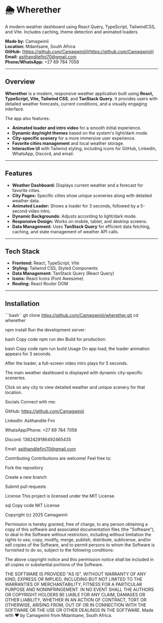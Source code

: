 # 🌦️ Wherether
A modern weather dashboard using React Query, TypeScript, TailwindCSS, and Vite. Includes caching, theme detection and animated loaders.


**Made by:** Camagwinii  
**Location:** Mdantsane, South Africa  
**GitHub:** [https://github.com/Camagwiniii](https://github.com/Camagwiniii)  
**Email:** asithandilefini70@gmail.com  
**Phone/WhatsApp:** +27 69 784 7058  

---

## Overview

**Wherether** is a modern, responsive weather application built using **React, TypeScript, Vite, Tailwind CSS**, and **TanStack Query**. It provides users with detailed weather forecasts, current conditions, and a visually engaging interface.  

The app also features:  

- **Animated loader and intro video** for a smooth initial experience.  
- **Dynamic day/night themes** based on the system's light/dark mode.  
- **City-specific scenery** for a more immersive user experience.  
- **Favorite cities management** and local weather storage.  
- **Interactive UI** with Tailwind styling, including icons for GitHub, LinkedIn, WhatsApp, Discord, and email.  

---

## Features

- **Weather Dashboard:** Displays current weather and a forecast for favorite cities.  
- **City Pages:** Specific cities show unique sceneries along with detailed weather data.  
- **Animated Loader:** Shows a loader for 3 seconds, followed by a 5-second video intro.  
- **Dynamic Backgrounds:** Adjusts according to light/dark mode.  
- **Responsive Design:** Works on mobile, tablet, and desktop screens.  
- **Data Management:** Uses **TanStack Query** for efficient data fetching, caching, and state management of weather API calls.  

---

## Tech Stack

- **Frontend:** React, TypeScript, Vite  
- **Styling:** Tailwind CSS, Styled Components  
- **Data Management:** TanStack Query (React Query)  
- **Icons:** React Icons (Font Awesome)  
- **Routing:** React Router DOM  

---

## Installation ##

```bash``
git clone https://github.com/Camagwiniii/wherether.git
cd wherether

npm install
Run the development server:

bash
Copy code
npm run dev
Build for production:

bash
Copy code
npm run build
Usage
On app load, the loader animation appears for 3 seconds.

After the loader, a full-screen video intro plays for 5 seconds.

The main weather dashboard is displayed with dynamic city-specific sceneries.

Click on any city to view detailed weather and unique scenery for that location.

Socials
Connect with me:

GitHub: https://github.com/Camagwiniii

LinkedIn: Asithandile Fini

WhatsApp/Phone: +27 69 784 7058

Discord: 1362429186492465435

Email: asithandilefini70@gmail.com

Contributing
Contributions are welcome! Feel free to:

Fork the repository

Create a new branch

Submit pull requests

License
This project is licensed under the MIT License.

sql
Copy code
MIT License

Copyright (c) 2025 Camagwinii

Permission is hereby granted, free of charge, to any person obtaining a copy
of this software and associated documentation files (the "Software"), to deal
in the Software without restriction, including without limitation the rights
to use, copy, modify, merge, publish, distribute, sublicense, and/or sell
copies of the Software, and to permit persons to whom the Software is
furnished to do so, subject to the following conditions:

The above copyright notice and this permission notice shall be included in all
copies or substantial portions of the Software.

THE SOFTWARE IS PROVIDED "AS IS", WITHOUT WARRANTY OF ANY KIND, EXPRESS OR
IMPLIED, INCLUDING BUT NOT LIMITED TO THE WARRANTIES OF MERCHANTABILITY,
FITNESS FOR A PARTICULAR PURPOSE AND NONINFRINGEMENT. IN NO EVENT SHALL THE
AUTHORS OR COPYRIGHT HOLDERS BE LIABLE FOR ANY CLAIM, DAMAGES OR OTHER
LIABILITY, WHETHER IN AN ACTION OF CONTRACT, TORT OR OTHERWISE, ARISING FROM,
OUT OF OR IN CONNECTION WITH THE SOFTWARE OR THE USE OR OTHER DEALINGS IN THE
SOFTWARE.
Made with ❤️ by Camagwinii from  Mdantsane, South Africa.
